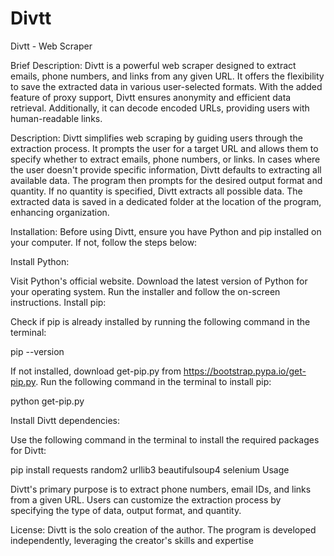 # Divtt

Divtt - Web Scraper

Brief Description:
Divtt is a powerful web scraper designed to extract emails, phone numbers, and links from any given URL. It offers the flexibility to save the extracted data in various user-selected formats. With the added feature of proxy support, Divtt ensures anonymity and efficient data retrieval. Additionally, it can decode encoded URLs, providing users with human-readable links.

Description:
Divtt simplifies web scraping by guiding users through the extraction process. It prompts the user for a target URL and allows them to specify whether to extract emails, phone numbers, or links. In cases where the user doesn't provide specific information, Divtt defaults to extracting all available data. The program then prompts for the desired output format and quantity. If no quantity is specified, Divtt extracts all possible data. The extracted data is saved in a dedicated folder at the location of the program, enhancing organization.

Installation:
Before using Divtt, ensure you have Python and pip installed on your computer. If not, follow the steps below:

Install Python:

Visit Python's official website.
Download the latest version of Python for your operating system.
Run the installer and follow the on-screen instructions.
Install pip:

Check if pip is already installed by running the following command in the terminal:

pip --version

If not installed, download get-pip.py from https://bootstrap.pypa.io/get-pip.py.
Run the following command in the terminal to install pip:

python get-pip.py

Install Divtt dependencies:

Use the following command in the terminal to install the required packages for Divtt:

pip install requests random2 urllib3 beautifulsoup4 selenium Usage

Divtt's primary purpose is to extract phone numbers, email IDs, and links from a given URL. Users can customize the extraction process by specifying the type of data, output format, and quantity.

License:
Divtt is the solo creation of the author. The program is developed independently, leveraging the creator's skills and expertise
